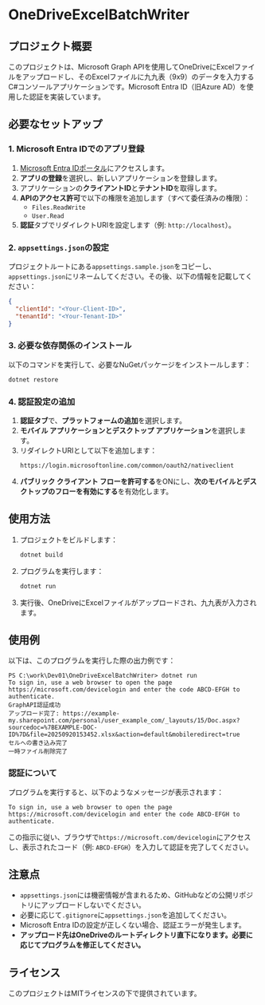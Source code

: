 # OneDriveExcelBatchWriter

## プロジェクト概要
このプロジェクトは、Microsoft Graph APIを使用してOneDriveにExcelファイルをアップロードし、そのExcelファイルに九九表（9x9）のデータを入力するC#コンソールアプリケーションです。Microsoft Entra ID（旧Azure AD）を使用した認証を実装しています。

## 必要なセットアップ

### 1. Microsoft Entra IDでのアプリ登録
1. [Microsoft Entra IDポータル](https://entra.microsoft.com/)にアクセスします。
2. **アプリの登録**を選択し、新しいアプリケーションを登録します。
3. アプリケーションの**クライアントID**と**テナントID**を取得します。
4. **APIのアクセス許可**で以下の権限を追加します（すべて委任済みの権限）：
   - `Files.ReadWrite`
   - `User.Read`
5. **認証**タブでリダイレクトURIを設定します（例: `http://localhost`）。

### 2. `appsettings.json`の設定
プロジェクトルートにある`appsettings.sample.json`をコピーし、`appsettings.json`にリネームしてください。その後、以下の情報を記載してください：
```json
{
  "clientId": "<Your-Client-ID>",
  "tenantId": "<Your-Tenant-ID>"
}
```

### 3. 必要な依存関係のインストール
以下のコマンドを実行して、必要なNuGetパッケージをインストールします：
```bash
dotnet restore
```

### 4. 認証設定の追加
1. **認証タブ**で、**プラットフォームの追加**を選択します。
2. **モバイル アプリケーションとデスクトップ アプリケーション**を選択します。
3. リダイレクトURIとして以下を追加します：
   ```
   https://login.microsoftonline.com/common/oauth2/nativeclient
   ```
4. **パブリック クライアント フローを許可する**をONにし、**次のモバイルとデスクトップのフローを有効にする**を有効化します。

## 使用方法
1. プロジェクトをビルドします：
   ```bash
   dotnet build
   ```
2. プログラムを実行します：
   ```bash
   dotnet run
   ```
3. 実行後、OneDriveにExcelファイルがアップロードされ、九九表が入力されます。

## 使用例

以下は、このプログラムを実行した際の出力例です：

```plaintext
PS C:\work\Dev01\OneDriveExcelBatchWriter> dotnet run
To sign in, use a web browser to open the page https://microsoft.com/devicelogin and enter the code ABCD-EFGH to authenticate.
GraphAPI認証成功
アップロード完了: https://example-my.sharepoint.com/personal/user_example_com/_layouts/15/Doc.aspx?sourcedoc=%7BEXAMPLE-DOC-ID%7D&file=20250920153452.xlsx&action=default&mobileredirect=true
セルへの書き込み完了
一時ファイル削除完了
```

### 認証について
プログラムを実行すると、以下のようなメッセージが表示されます：

```plaintext
To sign in, use a web browser to open the page https://microsoft.com/devicelogin and enter the code ABCD-EFGH to authenticate.
```

この指示に従い、ブラウザで`https://microsoft.com/devicelogin`にアクセスし、表示されたコード（例: `ABCD-EFGH`）を入力して認証を完了してください。

## 注意点
- `appsettings.json`には機密情報が含まれるため、GitHubなどの公開リポジトリにアップロードしないでください。
- 必要に応じて`.gitignore`に`appsettings.json`を追加してください。
- Microsoft Entra IDの設定が正しくない場合、認証エラーが発生します。
- **アップロード先はOneDriveのルートディレクトリ直下になります。必要に応じてプログラムを修正してください。**

## ライセンス
このプロジェクトはMITライセンスの下で提供されています。